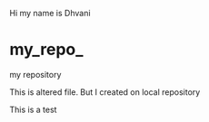 Hi my name is Dhvani

# my_repo_
my repository

This is altered file.
But I created on local repository

This is a test 
